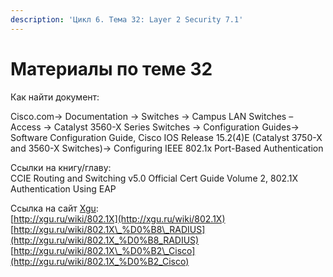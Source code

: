 ```yaml
---
description: 'Цикл 6. Тема 32: Layer 2 Security 7.1'
---
```


# Материалы по теме 32

Как найти документ:

Cisco.com→ Documentation → Switches → Campus LAN Switches – Access → Catalyst 3560-X Series Switches → Configuration Guides→ Software Configuration Guide, Cisco IOS Release 15.2\(4\)E \(Catalyst 3750-X and 3560-X Switches\)→ Configuring IEEE 802.1x Port-Based Authentication

Ссылки на книгу/главу:  
CCIE Routing and Switching v5.0 Official Cert Guide Volume 2, 802.1X Authentication Using EAP

Ссылка на сайт [Xgu](http://www.xgu.ru/):  
[http://xgu.ru/wiki/802.1X](http://xgu.ru/wiki/802.1X)  
[http://xgu.ru/wiki/802.1X\_%D0%B8\_RADIUS](http://xgu.ru/wiki/802.1X_%D0%B8_RADIUS)  
[http://xgu.ru/wiki/802.1X\_%D0%B2\_Cisco](http://xgu.ru/wiki/802.1X_%D0%B2_Cisco)  


